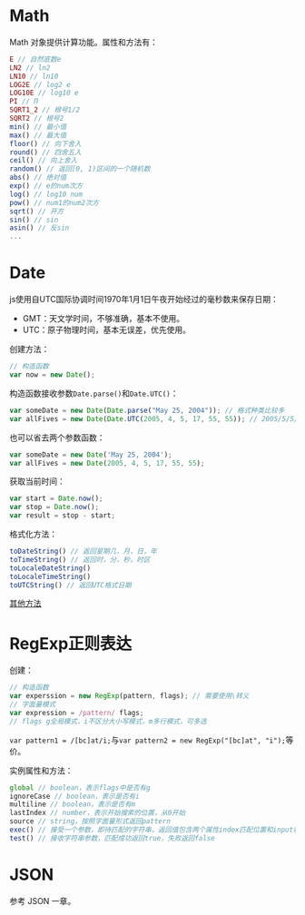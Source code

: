 # Math

Math 对象提供计算功能。属性和方法有：
```javascript
E // 自然底数e
LN2 // ln2
LN10 // ln10
LOG2E // log2 e
LOG10E // log10 e
PI // Π
SQRT1_2 // 根号1/2
SQRT2 // 根号2
min() // 最小值
max() // 最大值
floor() // 向下舍入
round() // 四舍五入
ceil() // 向上舍入
random() // 返回[0, 1)区间的一个随机数
abs() // 绝对值
exp() // e的num次方
log() // log10 num
pow() // num1的num2次方
sqrt() // 开方
sin() // sin
asin() // 反sin
...
```

# Date

js使用自UTC国际协调时间1970年1月1日午夜开始经过的毫秒数来保存日期：
+ GMT：天文学时间，不够准确，基本不使用。
+ UTC：原子物理时间，基本无误差，优先使用。

创建方法：
```javascript
// 构造函数
var now = new Date();
```

构造函数接收参数`Date.parse()`和`Date.UTC()`：
```javascript
var someDate = new Date(Date.parse("May 25, 2004")); // 格式种类比较多
var allFives = new Date(Date.UTC(2005, 4, 5, 17, 55, 55)); // 2005/5/5/17:55:55
```

也可以省去两个参数函数：
```javascript
var someDate = new Date('May 25, 2004');
var allFives = new Date(2005, 4, 5, 17, 55, 55);
```

获取当前时间：
```javascript
var start = Date.now();
var stop = Date.now();
var result = stop - start;
```

格式化方法：
```javascript
toDateString() // 返回星期几，月，日，年
toTimeString() // 返回时，分，秒，时区
toLocaleDateString() 
toLocaleTimeString() 
toUTCString() // 返回UTC格式日期
```

[其他方法](http://www.w3school.com.cn/js/jsref_obj_date.asp)

# RegExp正则表达

创建：
```javascript
// 构造函数
var experssion = new RegExp(pattern, flags); // 需要使用\转义
// 字面量模式
var expression = /pattern/ flags;
// flags g全局模式，i不区分大小写模式，m多行模式，可多选
```

`var pattern1 = /[bc]at/i;`与`var pattern2 = new RegExp("[bc]at", "i");`等价。

实例属性和方法：
```javascript
global // boolean，表示flags中是否有g
ignoreCase // boolean，表示是否有i
multiline // boolean，表示是否有m
lastIndex // number，表示开始搜索的位置，从0开始
source // string，按照字面量形式返回pattern
exec() // 接受一个参数，即待匹配的字符串，返回值包含两个属性index匹配位置和input输入的字符串，以及一个数组，类似于python中的groups()
test() // 接收字符串参数，匹配成功返回true，失败返回false
```

# JSON

参考 JSON 一章。